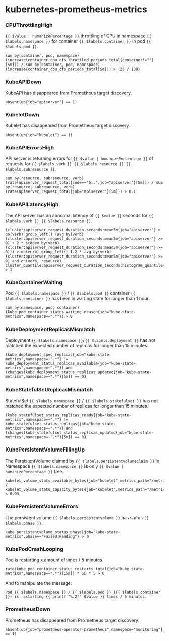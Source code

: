 # kubernetes-prometheus-metrics

### CPUThrottlingHigh

`{{ $value | humanizePercentage }}` throttling of CPU in namespace `{{ $labels.namespace }}` for container `{{ $labels.container }}` in pod `{{ $labels.pod }}`.

```
sum by(container, pod, namespace) (increase(container_cpu_cfs_throttled_periods_total{container!=""}[5m])) / sum by(container, pod, namespace) (increase(container_cpu_cfs_periods_total[5m])) > (25 / 100)
```

### KubeAPIDown

KubeAPI has disappeared from Prometheus target discovery.

```
absent(up{job="apiserver"} == 1)
```

### KubeletDown

Kubelet has disappeared from Prometheus target discovery.

```
absent(up{job="kubelet"} == 1)
```

### KubeAPIErrorsHigh

API server is returning errors for `{{ $value | humanizePercentage }}` of requests for `{{ $labels.verb }} {{ $labels.resource }} {{ $labels.subresource }}`.

```
sum by(resource, subresource, verb) (rate(apiserver_request_total{code=~"5..",job="apiserver"}[5m])) / sum by(resource, subresource, verb) (rate(apiserver_request_total{job="apiserver"}[5m])) > 0.1
```

### KubeAPILatencyHigh

The API server has an abnormal latency of `{{ $value }}` seconds for `{{ $labels.verb }} {{ $labels.resource }}`.

```
(cluster:apiserver_request_duration_seconds:mean5m{job="apiserver"} > on(verb) group_left() (avg by(verb) (cluster:apiserver_request_duration_seconds:mean5m{job="apiserver"} >= 0) + 2 * stddev by(verb) (cluster:apiserver_request_duration_seconds:mean5m{job="apiserver"} >= 0))) > on(verb) group_left() 1.2 * avg by(verb) (cluster:apiserver_request_duration_seconds:mean5m{job="apiserver"} >= 0) and on(verb, resource) cluster_quantile:apiserver_request_duration_seconds:histogram_quantile{job="apiserver",quantile="0.99"} > 1
```

### KubeContainerWaiting

Pod `{{ $labels.namespace }}` / `{{ $labels.pod }}` container `{{ $labels.container }}` has been in waiting state for longer than 1 hour.

```
sum by(namespace, pod, container) (kube_pod_container_status_waiting_reason{job="kube-state-metrics",namespace=~".*"}) > 0
```

### KubeDeploymentReplicasMismatch

Deployment `{{ $labels.namespace }}`/`{{ $labels.deployment }}` has not matched the expected number of replicas for longer than 15 minutes.

```
(kube_deployment_spec_replicas{job="kube-state-metrics",namespace=~".*"} != kube_deployment_status_replicas_available{job="kube-state-metrics",namespace=~".*"}) and (changes(kube_deployment_status_replicas_updated{job="kube-state-metrics",namespace=~".*"}[5m]) == 0)
```

### KubeStatefulSetReplicasMismatch

StatefulSet `{{ $labels.namespace }}` / `{{ $labels.statefulset }}` has not matched the expected number of replicas for longer than 15 minutes.

```
(kube_statefulset_status_replicas_ready{job="kube-state-metrics",namespace=~".*"} != kube_statefulset_status_replicas{job="kube-state-metrics",namespace=~".*"}) and (changes(kube_statefulset_status_replicas_updated{job="kube-state-metrics",namespace=~".*"}[5m]) == 0)
```

### KubePersistentVolumeFillingUp

The PersistentVolume claimed by `{{ $labels.persistentvolumeclaim }}` in Namespace `{{ $labels.namespace }}` is only `{{ $value | humanizePercentage }}` free.

```
kubelet_volume_stats_available_bytes{job="kubelet",metrics_path="/metrics",namespace=~".*"} / kubelet_volume_stats_capacity_bytes{job="kubelet",metrics_path="/metrics",namespace=~".*"} < 0.03
```

### KubePersistentVolumeErrors

The persistent volume `{{ $labels.persistentvolume }}` has status `{{ $labels.phase }}`.

```
kube_persistentvolume_status_phase{job="kube-state-metrics",phase=~"Failed|Pending"} > 0
```

### KubePodCrashLooping

Pod is restarting x amount of times / 5 minutes.

```
rate(kube_pod_container_status_restarts_total{job="kube-state-metrics",namespace=~".*"}[15m]) * 60 * 5 > 0
```

And to manipulate the message:

```
Pod {{ $labels.namespace }} / {{ $labels.pod }} ({{ $labels.container }}) is restarting {{ printf "%.2f" $value }} times / 5 minutes.
```

### PrometheusDown

Prometheus has disappeared from Prometheus target discovery.

```
absent(up{job="prometheus-operator-prometheus",namespace="monitoring"} == 1)
```
